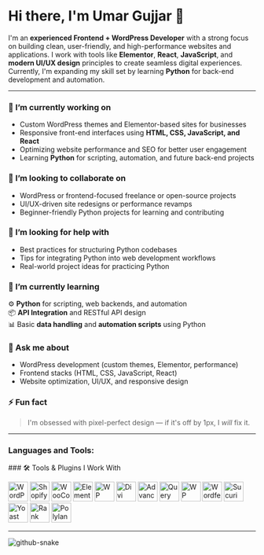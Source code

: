 # Hi there, I'm Umar Gujjar 👋

I'm an **experienced Frontend + WordPress Developer** with a strong focus on building clean, user-friendly, and high-performance websites and applications. I work with tools like **Elementor**, **React**, **JavaScript**, and **modern UI/UX design** principles to create seamless digital experiences. Currently, I'm expanding my skill set by learning **Python** for back-end development and automation.

---

### 🔭 I’m currently working on
- Custom WordPress themes and Elementor-based sites for businesses
- Responsive front-end interfaces using **HTML, CSS, JavaScript, and React**
- Optimizing website performance and SEO for better user engagement
- Learning **Python** for scripting, automation, and future back-end projects

### 👯 I’m looking to collaborate on
- WordPress or frontend-focused freelance or open-source projects
- UI/UX-driven site redesigns or performance revamps
- Beginner-friendly Python projects for learning and contributing

### 🤝 I’m looking for help with
- Best practices for structuring Python codebases
- Tips for integrating Python into web development workflows
- Real-world project ideas for practicing Python

### 🌱 I’m currently learning
⚙️ **Python** for scripting, web backends, and automation  
📦 **API Integration** and RESTful API design  
📊 Basic **data handling** and **automation scripts** using Python  

### 💬 Ask me about
- WordPress development (custom themes, Elementor, performance)
- Frontend stacks (HTML, CSS, JavaScript, React)
- Website optimization, UI/UX, and responsive design

### ⚡ Fun fact
> I'm obsessed with pixel-perfect design — if it's off by 1px, I *will* fix it.

---

<h3 align="left">Languages and Tools:</h3>
### 🛠️ Tools & Plugins I Work With

<p align="left">
  <img src="https://cdn.jsdelivr.net/gh/devicons/devicon/icons/wordpress/wordpress-plain.svg" alt="WordPress" width="40" />
  <img src="https://cdn.jsdelivr.net/gh/devicons/devicon/icons/shopify/shopify-original.svg" alt="Shopify" width="40" />
  <img src="https://cdn.simpleicons.org/woocommerce/96588a" alt="WooCommerce" width="40" />
  <img src="https://cdn.simpleicons.org/elementor/92003B" alt="Elementor" width="40" />
  <img src="https://cdn.simpleicons.org/wpengine/1D428A" alt="WP Engine" width="40" />
  <img src="https://cdn.simpleicons.org/divi/1D428A" alt="Divi" width="40" />
  <img src="https://cdn.simpleicons.org/acf/1D428A" alt="Advanced Custom Fields" width="40" />
  <img src="https://cdn.simpleicons.org/querymonitor/1D428A" alt="Query Monitor" width="40" />
  <img src="https://cdn.simpleicons.org/wprocket/F56600" alt="WP Rocket" width="40" />
  <img src="https://cdn.simpleicons.org/wordfence/1D428A" alt="Wordfence" width="40" />
  <img src="https://cdn.simpleicons.org/sucuri/1D428A" alt="Sucuri" width="40" />
  <img src="https://cdn.simpleicons.org/yoast/aa0f63" alt="Yoast SEO" width="40" />
  <img src="https://cdn.simpleicons.org/rankmath/1D428A" alt="Rank Math SEO" width="40" />
  <img src="https://cdn.simpleicons.org/polylang/1DA1F2" alt="Polylang" width="40" />
</p>

---

<picture>
  <source media="(prefers-color-scheme: dark)" srcset="https://raw.githubusercontent.com/tobiasmeyhoefer/tobiasmeyhoefer/output/github-snake-dark.svg" />
  <source media="(prefers-color-scheme: light)" srcset="https://raw.githubusercontent.com/tobiasmeyhoefer/tobiasmeyhoefer/output/github-snake.svg" />
  <img alt="github-snake" src="https://raw.githubusercontent.com/tobiasmeyhoefer/tobiasmeyhoefer/output/github-snake.svg" />
</picture>
